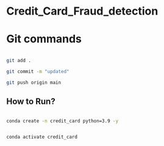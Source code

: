 # Credit_Card_Fraud_detection

# Git commands

```bash

git add .

git commit -m "updated"

git push origin main

```


## How to Run?

```bash

conda create -n credit_card python=3.9 -y


conda activate credit_card

```